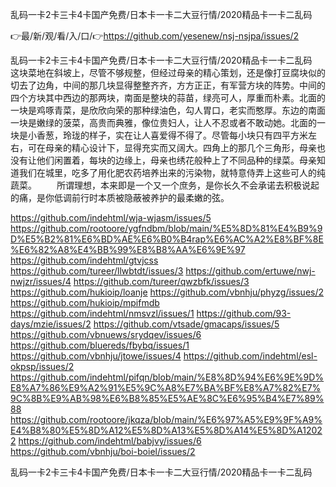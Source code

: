 乱码一卡2卡三卡4卡国产免费/日本卡一卡二大豆行情/2020精品卡一卡二乱码

👉最/新/观/看/入/口/👉https://github.com/yesenew/nsj-nsjpa/issues/2

乱码一卡2卡三卡4卡国产免费/日本卡一卡二大豆行情/2020精品卡一卡二乱码　　这块菜地在斜坡上，尽管不够规整，但经过母亲的精心策划，还是像打豆腐块似的切去了边角，中间的那几块显得整整齐齐，方方正正，有军营方块的阵势。中间的四个方块其中西边的那两块，南面是整块的蒜苗，绿亮可人，厚重而朴素。北面的一块是鸡啄青菜，是欣欣向荣的那种绿油色，勾人胃口，老实而憨厚。东边的南面一块是嫩绿的菠菜，高贵而典雅，像位贵妇人，让人不忍或者不敢动她。北面的一块是小香葱，玲珑的样子，实在让人喜爱得不得了。尽管每小块只有四平方米左右，可在母亲的精心设计下，显得充实而又阔大。四角上的那几个三角形，母亲也没有让他们闲置着，每块的边缘上，母亲也绣花般种上了不同品种的绿菜。母亲知道我们在城里，吃多了用化肥农药培养出来的污染物，就特意侍弄上这些可人的纯蔬菜。
　　所谓理想，本来即是一个又一个庶务，是你长久不会承诺去积极说起的痛，是你低调前行时本质被隐蔽被养护的最柔嫩的弦。


https://github.com/indehtml/wja-wjasm/issues/5
https://github.com/rootoore/ygfndbm/blob/main/%E5%8D%81%E4%B9%9D%E5%B2%81%E6%BD%AE%E6%B0%B4rap%E6%AC%A2%E8%BF%8E%E6%82%A8%E4%BB%99%E8%B8%AA%E6%9E%97
https://github.com/indehtml/gtvjcss
https://github.com/tureer/llwbtdt/issues/3
https://github.com/ertuwe/nwj-nwjzr/issues/4
https://github.com/tureer/qwzbfk/issues/3
https://github.com/hukioip/loanje
https://github.com/vbnhju/phyzg/issues/2
https://github.com/hukioip/mpifmdb
https://github.com/indehtml/nmsvzl/issues/1
https://github.com/93-days/mzie/issues/2
https://github.com/vtsade/gmacaps/issues/5
https://github.com/vbnuews/srydqev/issues/6
https://github.com/bluereds/fbybq/issues/1
https://github.com/vbnhju/jtowe/issues/4
https://github.com/indehtml/esl-okpsp/issues/2
https://github.com/indehtml/pifqn/blob/main/%E8%8D%94%E6%9E%9D%E8%A7%86%E9%A2%91%E5%9C%A8%E7%BA%BF%E8%A7%82%E7%9C%8B%E9%AB%98%E6%B8%85%E5%AE%8C%E6%95%B4%E7%89%88
https://github.com/rootoore/jkqza/blob/main/%E6%97%A5%E9%9F%A9%E4%B8%80%E5%8D%A12%E5%8D%A13%E5%8D%A14%E5%8D%A12022
https://github.com/indehtml/babjvy/issues/6
https://github.com/vbnhju/boi-boiel/issues/2

乱码一卡2卡三卡4卡国产免费/日本卡一卡二大豆行情/2020精品卡一卡二乱码

